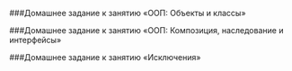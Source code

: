 ###Домашнее задание к занятию «ООП: Объекты и классы»


###Домашнее задание к занятию «ООП: Композиция, наследование и интерфейсы»


###Домашнее задание к занятию «Исключения»


